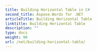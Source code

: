 ```yaml
---
title: Building Horizontal Table in C#
second_title: Aspose.Words for .NET
articleTitle: Building Horizontal Table
linktitle: Building Horizontal Table
description: ""
type: docs
weight: 90
url: /net/building-horizontal-table/
---
```


